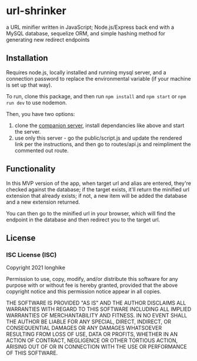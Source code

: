 # url-shrinker

a URL minifier written in JavaScript; Node.js/Express back end with a MySQL database, sequelize ORM, and simple hashing method for generating new redirect endpoints

## Installation
Requires node.js, locally installed and running mysql server, and a connection password to replace the environmental variable (if your machine is set up that way).

To run, clone this package, and then run ```npm install``` and ```npm start``` or ```npm run dev``` to use nodemon.

Then, you have two options:
1. clone the [companion server](https://github.com/longhike/url-shrinker-router), install dependancies like above and start the server.  
2. use only this server - go the public/script.js and update the rendered link per the instructions, and then go to routes/api.js and reimpliment the commented out route.

## Functionality
In this MVP version of the app, when target url and alias are entered, they're checked against the database; if the target exists, it'll return the minified url extension that already exists; if not, a new item will be added the database and a new extension returned. 

You can then go to the minified url in your browser, which will find the endpoint in the database and then redirect you to the target url.

## License

### ISC License (ISC)
Copyright 2021 longhike

Permission to use, copy, modify, and/or distribute this software for any purpose with or without fee is hereby granted, provided that the above copyright notice and this permission notice appear in all copies.

THE SOFTWARE IS PROVIDED "AS IS" AND THE AUTHOR DISCLAIMS ALL WARRANTIES WITH REGARD TO THIS SOFTWARE INCLUDING ALL IMPLIED WARRANTIES OF MERCHANTABILITY AND FITNESS. IN NO EVENT SHALL THE AUTHOR BE LIABLE FOR ANY SPECIAL, DIRECT, INDIRECT, OR CONSEQUENTIAL DAMAGES OR ANY DAMAGES WHATSOEVER RESULTING FROM LOSS OF USE, DATA OR PROFITS, WHETHER IN AN ACTION OF CONTRACT, NEGLIGENCE OR OTHER TORTIOUS ACTION, ARISING OUT OF OR IN CONNECTION WITH THE USE OR PERFORMANCE OF THIS SOFTWARE.